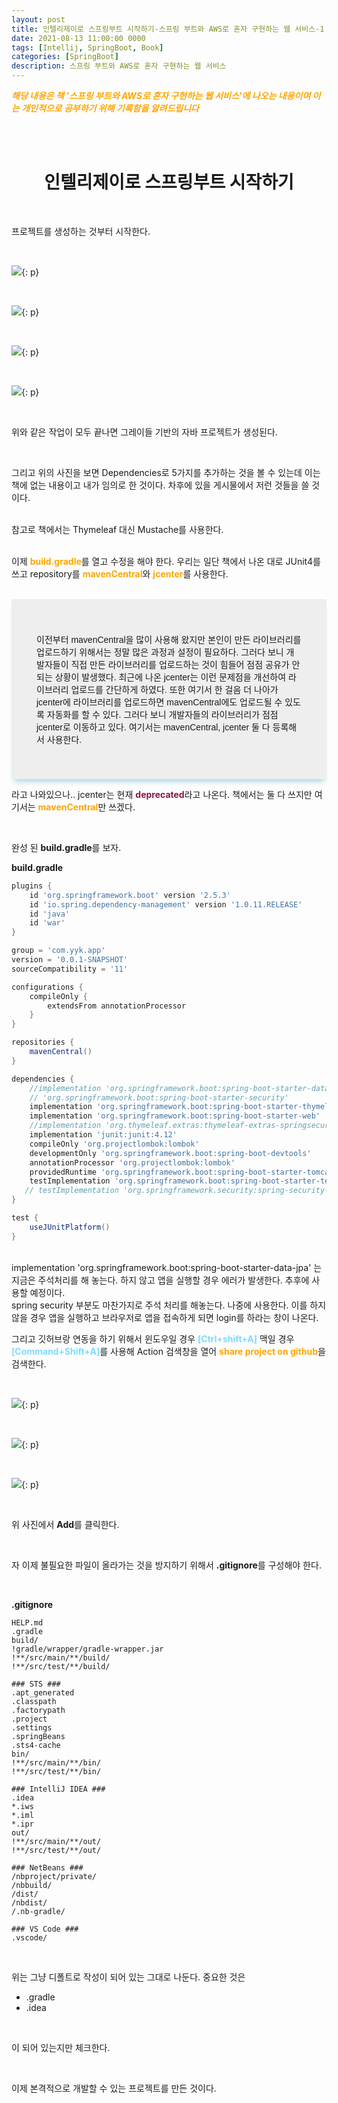 ```yaml
---
layout: post
title: 인텔리제이로 스프링부트 시작하기-스프링 부트와 AWS로 혼자 구현하는 웹 서비스-1
date: 2021-08-13 11:00:00 0000
tags: [Intellij, SpringBoot, Book]
categories: [SpringBoot]
description: 스프링 부트와 AWS로 혼자 구현하는 웹 서비스
---
```


<span style="color:orange; font-weight:bold">_해당 내용은 책 '스프링 부트와 AWS로 혼자 구현하는 웹 서비스'에 나오는 내용이며 이는 개인적으로 공부하기 위해 기록함을 알려드립니다_</span>

<br><br>

# <center>인텔리제이로 스프링부트 시작하기</center>

<br>

프로젝트를 생성하는 것부터 시작한다.

<br>

![](/images/SpringBoot/ImplementingWebServiceWithSpringBootAndAWS-1/2021-08-13-16-00-00.png){: p}

<br>

![](/images/SpringBoot/ImplementingWebServiceWithSpringBootAndAWS-1/2021-08-13-16-01-54.png){: p}

<br>

![](/images/SpringBoot/ImplementingWebServiceWithSpringBootAndAWS-1/2021-08-13-16-03-15.png){: p}

<br>

![](/images/SpringBoot/ImplementingWebServiceWithSpringBootAndAWS-1/2021-08-13-16-03-32.png){: p}

<br>

위와 같은 작업이 모두 끝나면 그레이들 기반의 자바 프로젝트가 생성된다.

<br>

그리고 위의 사진을 보면 Dependencies로 5가지를 추가하는 것을 볼 수 있는데 이는 책에 없는 내용이고 내가 임의로 한 것이다. 차후에 있을 게시물에서 저런 것들을 쓸 것이다.

<br>

<link rel="stylesheet" href="https: //www.webnots.com/resources/font-awesome/css/font-awesome.min.css">
<link rel="stylesheet" href="/assets/css/webnots.css">
<div class="webnots-information webnots-notification-box">참고로 책에서는 Thymeleaf 대신 Mustache를 사용한다.</div>

<br>

이제 <span style="color:orange; font-weight:bold">build.gradle</span>를 열고 수정을 해야 한다. 우리는 일단 책에서 나온 대로 JUnit4를 쓰고 repository를 <span style="color:orange; font-weight:bold">mavenCentral</span>와 <span style="color:orange; font-weight:bold">jcenter</span>를 사용한다.

<br>

<link href="http://fonts.googleapis.com/earlyaccess/hanna.css" rel="stylesheet">
<div style="background: #eee;
  box-shadow: 0 8px 8px -4px lightblue; font-family: 'Hanna', sans-serif;; padding: 40px;">

이전부터 mavenCentral을 많이 사용해 왔지만 본인이 만든 라이브러리를 업로드하기 위해서는 정말 많은 과정과 설정이 필요하다. 그러다 보니 개발자들이 직접 만든 라이브러리를 업로드하는 것이 힘들어 점점 공유가 안 되는 상황이 발생했다. 최근에 나온 jcenter는 이런 문제점을 개선하여 라이브러리 업로드를 간단하게 하였다. 또한 여기서 한 걸음 더 나아가 jcenter에 라이브러리를 업로드하면 mavenCentral에도 업로드될 수 있도록 자동화를 할 수 있다. 그러다 보니 개발자들의 라이브러리가 점점 jcenter로 이동하고 있다. 여기서는 mavenCentral, jcenter 둘 다 등록해서 사용한다. </div>

라고 나와있으나.. jcenter는 현재 <span style="color:#85144b; font-weight:bold">deprecated</span>라고 나온다. 책에서는 둘 다 쓰지만 여기서는 <span style="color:orange; font-weight:bold">mavenCentral</span>만 쓰겠다.

<br>

완성 된 **build.gradle**를 보자.

**build.gradle**

```gradle
plugins {
    id 'org.springframework.boot' version '2.5.3'
    id 'io.spring.dependency-management' version '1.0.11.RELEASE'
    id 'java'
    id 'war'
}

group = 'com.yyk.app'
version = '0.0.1-SNAPSHOT'
sourceCompatibility = '11'

configurations {
    compileOnly {
        extendsFrom annotationProcessor
    }
}

repositories {
    mavenCentral()
}

dependencies {
    //implementation 'org.springframework.boot:spring-boot-starter-data-jpa'
    // 'org.springframework.boot:spring-boot-starter-security'
    implementation 'org.springframework.boot:spring-boot-starter-thymeleaf'
    implementation 'org.springframework.boot:spring-boot-starter-web'
    //implementation 'org.thymeleaf.extras:thymeleaf-extras-springsecurity5'
    implementation 'junit:junit:4.12'
    compileOnly 'org.projectlombok:lombok'
    developmentOnly 'org.springframework.boot:spring-boot-devtools'
    annotationProcessor 'org.projectlombok:lombok'
    providedRuntime 'org.springframework.boot:spring-boot-starter-tomcat'
    testImplementation 'org.springframework.boot:spring-boot-starter-test'
   // testImplementation 'org.springframework.security:spring-security-test'
}

test {
    useJUnitPlatform()
}


```

<br>

<div class="webnots-warning webnots-notification-box">implementation 'org.springframework.boot:spring-boot-starter-data-jpa' 는 지금은 주석처리를 해 놓는다. 하지 않고 앱을 실행할 경우 에러가 발생한다. 추후에 사용할 예정이다.</div>
<div class="webnots-warning webnots-notification-box">spring security 부분도 마찬가지로 주석 처리를 해놓는다. 나중에 사용한다. 이를 하지 않을 경우 앱을 실행하고 브라우저로 앱을 접속하게 되면 login를 하라는 창이 나온다.</div>

그리고 깃허브랑 연동을 하기 위해서 윈도우일 경우 <span style="color:#7EDBFF; font-weight:bold">[Ctrl+shift+A]</span> 맥일 경우 <span style="color:#7EDBFF; font-weight:bold">[Command+Shift+A]</span>를 사용해 Action 검색창을 열어 <span style="color:orange; font-weight:bold">share project on github</span>을 검색한다.

<br>

![](/images/SpringBoot/ImplementingWebServiceWithSpringBootAndAWS-1/2021-08-13-16-22-49.png){: p}

<br>

![](/images/SpringBoot/ImplementingWebServiceWithSpringBootAndAWS-1/2021-08-13-16-24-13.png){: p}

<br>

![](/images/SpringBoot/ImplementingWebServiceWithSpringBootAndAWS-1/2021-08-13-16-24-37.png){: p}

<br>

위 사진에서 **Add**를 클릭한다.

<br>

자 이제 불필요한 파일이 올라가는 것을 방지하기 위해서 **.gitignore**를 구성해야 한다.

<br>

**.gitignore**

```github
HELP.md
.gradle
build/
!gradle/wrapper/gradle-wrapper.jar
!**/src/main/**/build/
!**/src/test/**/build/

### STS ###
.apt_generated
.classpath
.factorypath
.project
.settings
.springBeans
.sts4-cache
bin/
!**/src/main/**/bin/
!**/src/test/**/bin/

### IntelliJ IDEA ###
.idea
*.iws
*.iml
*.ipr
out/
!**/src/main/**/out/
!**/src/test/**/out/

### NetBeans ###
/nbproject/private/
/nbbuild/
/dist/
/nbdist/
/.nb-gradle/

### VS Code ###
.vscode/

```

<br>

위는 그냥 디폴트로 작성이 되어 있는 그대로 나둔다. 중요한 것은

- .gradle<br>
- .idea<br>

<br>

이 되어 있는지만 체크한다.

<br>

이제 본격적으로 개발할 수 있는 프로젝트를 만든 것이다.
